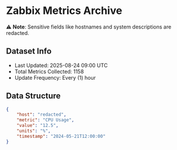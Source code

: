 # Zabbix Metrics Archive

⚠️ **Note**: Sensitive fields like hostnames and system descriptions are redacted.

## Dataset Info
- Last Updated: 2025-08-24 09:00 UTC
- Total Metrics Collected: 1158
- Update Frequency: Every (1) hour

## Data Structure
```json
{
    "host": "redacted",
    "metric": "CPU Usage",
    "value": "12.5",
    "units": "%",
    "timestamp": "2024-05-21T12:00:00"
}
```
